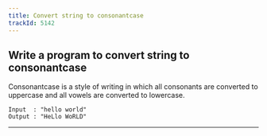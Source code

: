 ```yaml
---
title: Convert string to consonantcase
trackId: 5142
---
```


## Write a program to convert string to consonantcase

Consonantcase is a style of writing in which all consonants are converted to uppercase and all vowels are converted to lowercase.

```
Input  : "hello world"
Output : "HeLlo WoRLD"
```

---

